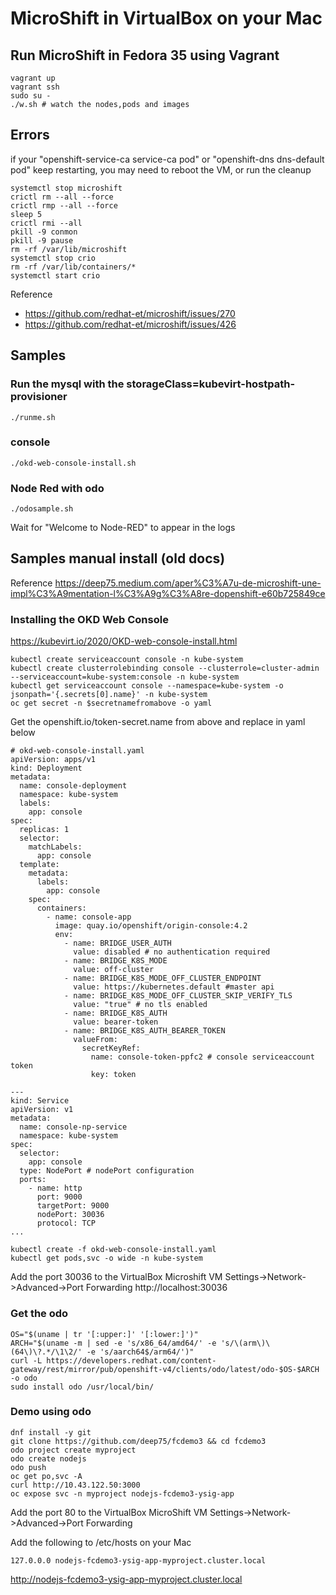 # MicroShift in VirtualBox on your Mac

## Run MicroShift in Fedora 35 using Vagrant
```
vagrant up
vagrant ssh
sudo su -
./w.sh # watch the nodes,pods and images
```

## Errors
if your "openshift-service-ca service-ca pod" or "openshift-dns dns-default pod" keep restarting, you may need to reboot the VM, or run the cleanup
```
systemctl stop microshift
crictl rm --all --force
crictl rmp --all --force
sleep 5
crictl rmi --all
pkill -9 conmon
pkill -9 pause
rm -rf /var/lib/microshift
systemctl stop crio
rm -rf /var/lib/containers/*
systemctl start crio
```
Reference
- https://github.com/redhat-et/microshift/issues/270
- https://github.com/redhat-et/microshift/issues/426

## Samples
### Run the mysql with the storageClass=kubevirt-hostpath-provisioner
```
./runme.sh
```

### console
```
./okd-web-console-install.sh
```

### Node Red with odo
```
./odosample.sh
```
Wait for "Welcome to Node-RED" to appear in the logs

## Samples manual install (old docs)
Reference
https://deep75.medium.com/aper%C3%A7u-de-microshift-une-impl%C3%A9mentation-l%C3%A9g%C3%A8re-dopenshift-e60b725849ce

### Installing the OKD Web Console
https://kubevirt.io/2020/OKD-web-console-install.html
```
kubectl create serviceaccount console -n kube-system
kubectl create clusterrolebinding console --clusterrole=cluster-admin --serviceaccount=kube-system:console -n kube-system
kubectl get serviceaccount console --namespace=kube-system -o jsonpath='{.secrets[0].name}' -n kube-system
oc get secret -n $secretnamefromabove -o yaml 
```

Get the openshift.io/token-secret.name from above and replace in yaml below
```
# okd-web-console-install.yaml
apiVersion: apps/v1
kind: Deployment
metadata:
  name: console-deployment
  namespace: kube-system
  labels:
    app: console
spec:
  replicas: 1
  selector:
    matchLabels:
      app: console
  template:
    metadata:
      labels:
        app: console
    spec:
      containers:
        - name: console-app
          image: quay.io/openshift/origin-console:4.2
          env:
            - name: BRIDGE_USER_AUTH
              value: disabled # no authentication required
            - name: BRIDGE_K8S_MODE
              value: off-cluster
            - name: BRIDGE_K8S_MODE_OFF_CLUSTER_ENDPOINT
              value: https://kubernetes.default #master api
            - name: BRIDGE_K8S_MODE_OFF_CLUSTER_SKIP_VERIFY_TLS
              value: "true" # no tls enabled
            - name: BRIDGE_K8S_AUTH
              value: bearer-token
            - name: BRIDGE_K8S_AUTH_BEARER_TOKEN
              valueFrom:
                secretKeyRef:
                  name: console-token-ppfc2 # console serviceaccount token
                  key: token

---
kind: Service
apiVersion: v1
metadata:
  name: console-np-service
  namespace: kube-system
spec:
  selector:
    app: console
  type: NodePort # nodePort configuration
  ports:
    - name: http
      port: 9000
      targetPort: 9000
      nodePort: 30036
      protocol: TCP
...
```
```
kubectl create -f okd-web-console-install.yaml
kubectl get pods,svc -o wide -n kube-system
```
Add the port 30036 to the VirtualBox Microshift VM Settings->Network->Advanced->Port Forwarding
http://localhost:30036

### Get the odo
```
OS="$(uname | tr '[:upper:]' '[:lower:]')"
ARCH="$(uname -m | sed -e 's/x86_64/amd64/' -e 's/\(arm\)\(64\)\?.*/\1\2/' -e 's/aarch64$/arm64/')"
curl -L https://developers.redhat.com/content-gateway/rest/mirror/pub/openshift-v4/clients/odo/latest/odo-$OS-$ARCH -o odo
sudo install odo /usr/local/bin/
```

### Demo using odo
```
dnf install -y git
git clone https://github.com/deep75/fcdemo3 && cd fcdemo3
odo project create myproject
odo create nodejs
odo push
oc get po,svc -A
curl http://10.43.122.50:3000
oc expose svc -n myproject nodejs-fcdemo3-ysig-app
```
Add the port 80 to the VirtualBox MicroShift VM Settings->Network->Advanced->Port Forwarding

Add the following to /etc/hosts on your Mac
```
127.0.0.0 nodejs-fcdemo3-ysig-app-myproject.cluster.local
```
http://nodejs-fcdemo3-ysig-app-myproject.cluster.local

